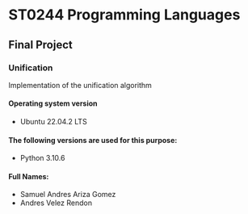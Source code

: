 # ST0244 Programming Languages
## Final Project
### Unification
Implementation of the unification algorithm 

#### Operating system version
-  Ubuntu 22.04.2 LTS

#### The following versions are used for this purpose:
- Python 3.10.6
#### Full Names:
- Samuel Andres Ariza Gomez
- Andres Velez Rendon
